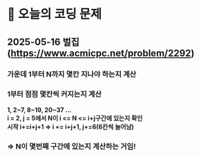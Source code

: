 ﻿# 🥹 오늘의 코딩 문제

## 2025-05-16 벌집 (https://www.acmicpc.net/problem/2292)

### 가운데 1부터 N까지 몇칸 지나야 하는지 계산
### 1부터 점점 몇칸씩 커지는지 계산

**1, 2~7, 8~19, 20~37 ...**</br>
**i = 2, j = 5에서 N이 i <= N <= i+j구간에 있는지 확인**</br>
**시작 i+=i+j+1 => i += i+j+1, j+=6(6칸씩 늘어남)**
### => N이 몇번째 구간에 있는지 계산하는 거임!